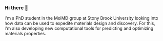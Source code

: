### Hi there 👋

I'm a PhD student in the MolMD group at Stony Brook University looking into how data can be used to expedite materials design and discovery. For this, I'm also developing new computational tools for predicting and optimizing materials properties. 
